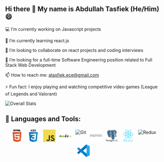 ## Hi there 👋 My name is Abdullah Tasfiek (He/Him) 😄 
<!-- ### I'm currently enrolled w Pursuit Fellowship which is an immersive software engineering bootcamp where I'm learning Full Stack Javascript! -->

<!--
**Abdullah-Tasfiek/Abdullah-Tasfiek** is a ✨ _special_ ✨ repository because its `README.md` (this file) appears on your GitHub profile.

Here are some ideas to get you started:
-->

💻 I’m currently working on Javascript projects

🌱 I’m currently learning react.js

👯 I’m looking to collaborate on react projects and coding interviews

🤔 I’m looking for a full-time Software Engineering position related to Full Stack Web Development

📫 How to reach me: atasfiek.ece@gmail.com

⚡ Fun fact: I enjoy playing and watching competitive video games (League of Legends and Valorant)

![Overall Stats](https://github-readme-stats.vercel.app/api?username=Abdullah-Tasfiek&count_private=true&show_icons=true&hide=contribs)

## 🧰 Languages and Tools:
<p align="center">
<img src="https://raw.githubusercontent.com/github/explore/80688e429a7d4ef2fca1e82350fe8e3517d3494d/topics/html/html.png" alt="Html5" height="40" style="vertical-align:top; margin:4px">
<img src="https://raw.githubusercontent.com/github/explore/80688e429a7d4ef2fca1e82350fe8e3517d3494d/topics/css/css.png" alt="Css" height="40" style="vertical-align:top; margin:4px">
<img src="https://raw.githubusercontent.com/github/explore/80688e429a7d4ef2fca1e82350fe8e3517d3494d/topics/javascript/javascript.png" alt="Javascript" height="40" style="vertical-align:top; margin:4px">
<img src="https://raw.githubusercontent.com/devicons/devicon/master/icons/nodejs/nodejs-original-wordmark.svg" alt="Node" height="40" style="vertical-align:top; margin:4px">
<img src="https://camo.githubusercontent.com/fbfcb9e3dc648adc93bef37c718db16c52f617ad055a26de6dc3c21865c3321d/68747470733a2f2f7777772e766563746f726c6f676f2e7a6f6e652f6c6f676f732f6769742d73636d2f6769742d73636d2d69636f6e2e737667" alt="Git" height="40" style="vertical-align:top; margin:4px">
<img src="https://raw.githubusercontent.com/devicons/devicon/master/icons/express/express-original-wordmark.svg" alt="Express" height="40" style="vertical-align:top; margin:4px">
<img src="https://raw.githubusercontent.com/devicons/devicon/master/icons/postgresql/postgresql-original-wordmark.svg" alt="PostgresSQL" height="40" style="vertical-align:top; margin:4px">
<img src="https://raw.githubusercontent.com/devicons/devicon/master/icons/react/react-original-wordmark.svg" alt="React" height="40" style="vertical-align:top; margin:4px">
<img src="https://upload.wikimedia.org/wikipedia/commons/4/49/Redux.png?20180308172936" alt="Redux" height="40" style="vertical-align:top; margin:4px">
<img src="https://raw.githubusercontent.com/github/explore/80688e429a7d4ef2fca1e82350fe8e3517d3494d/topics/visual-studio-code/visual-studio-code.png" alt="VS Code" height="40" style="vertical-align:top; margin:4px">
</p>


